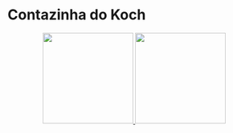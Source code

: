 # Contazinha do Koch
<div align="center">
  <a href="https://github.com/VitorKoch">
  <img height="180em" src="https://github-readme-stats.vercel.app/api?username=vitorkoch&show_icons=true&theme=dracula&include_all_commits=true&count_private=true"/>
  <img height="180em" src="https://github-readme-stats.vercel.app/api/top-langs/?username=vitorkoch&layout=compact&langs_count=7&theme=dracula"/>
</div>


